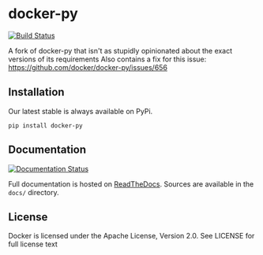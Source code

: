 docker-py
=========

[![Build Status](https://travis-ci.org/docker/docker-py.png)](https://travis-ci.org/docker/docker-py)

A fork of docker-py that isn't as stupidly opinionated about the exact versions of its requirements
Also contains a fix for this issue: https://github.com/docker/docker-py/issues/656

Installation
------------

Our latest stable is always available on PyPi.

    pip install docker-py

Documentation
------------

[![Documentation Status](https://readthedocs.org/projects/docker-py/badge/?version=latest)](https://readthedocs.org/projects/docker-py/?badge=latest)

Full documentation is hosted on [ReadTheDocs](http://docker-py.readthedocs.org/en/latest/).
Sources are available in the `docs/` directory.


License
-------
Docker is licensed under the Apache License, Version 2.0. See LICENSE for full license text
